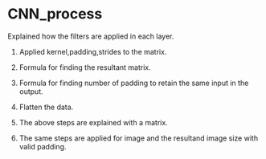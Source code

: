 # CNN_process


Explained how the filters are applied in each layer.

1. Applied kernel,padding,strides to the matrix.

2. Formula for finding the resultant matrix.

3. Formula for finding number of padding to retain the same input in the output.

4. Flatten the data.

5. The above steps are explained with a matrix. 

6. The same steps are applied for image and the resultand image size with valid padding.
